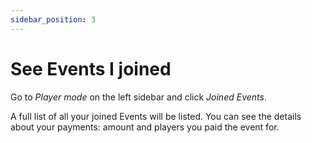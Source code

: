 ```yaml
---
sidebar_position: 3
---
```


# See Events I joined

Go to *Player mode* on the left sidebar and click *Joined Events*. 

A full list of all your joined Events will be listed. You can see the details about your payments: amount and players you paid the event for.
